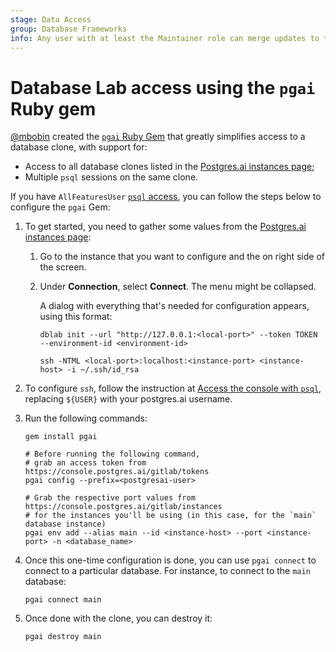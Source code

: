 ```yaml
---
stage: Data Access
group: Database Frameworks
info: Any user with at least the Maintainer role can merge updates to this content. For details, see https://docs.gitlab.com/ee/development/development_processes.html#development-guidelines-review.
---
```


# Database Lab access using the `pgai` Ruby gem

[@mbobin](https://gitlab.com/mbobin) created the [`pgai` Ruby Gem](https://gitlab.com/mbobin/pgai/#pgai) that
greatly simplifies access to a database clone, with support for:

- Access to all database clones listed in the [Postgres.ai instances page](https://console.postgres.ai/gitlab/instances);
- Multiple `psql` sessions on the same clone.

If you have `AllFeaturesUser` [`psql` access](database_lab.md#access-database-lab-engine),
you can follow the steps below to configure the `pgai` Gem:

1. To get started, you need to gather some values from the [Postgres.ai instances page](https://console.postgres.ai/gitlab/instances):

   1. Go to the instance that you want to configure and the on right side of the screen.
   1. Under **Connection**, select **Connect**. The menu might be collapsed.

      A dialog with everything that's needed for configuration appears, using this format:

      ```shell
      dblab init --url "http://127.0.0.1:<local-port>" --token TOKEN --environment-id <environment-id>
      ```

      ```shell
      ssh -NTML <local-port>:localhost:<instance-port> <instance-host> -i ~/.ssh/id_rsa
      ```

1. To configure `ssh`, follow the instruction at [Access the console with `psql`](database_lab.md#access-the-console-with-psql), replacing `${USER}` with your postgres.ai username.

1. Run the following commands:

   ```shell
   gem install pgai

   # Before running the following command,
   # grab an access token from https://console.postgres.ai/gitlab/tokens
   pgai config --prefix=<postgresai-user>

   # Grab the respective port values from https://console.postgres.ai/gitlab/instances
   # for the instances you'll be using (in this case, for the `main` database instance)
   pgai env add --alias main --id <instance-host> --port <instance-port> -n <database_name>
   ```

1. Once this one-time configuration is done, you can use `pgai connect` to connect to a particular database. For
   instance, to connect to the `main` database:

   ```shell
   pgai connect main
   ```

1. Once done with the clone, you can destroy it:

   ```shell
   pgai destroy main
   ```
